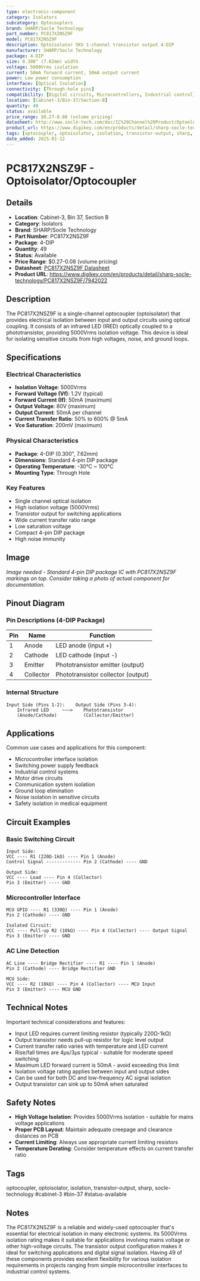 ```yaml
---
type: electronic-component
category: Isolators
subcategory: Optocouplers
brand: SHARP/Socle Technology
part_number: PC817X2NSZ9F
model: PC817X2NSZ9F
description: Optoisolator 5KV 1-channel transistor output 4-DIP
manufacturer: SHARP/Socle Technology
package: 4-DIP
size: 0.300" (7.62mm) width
voltage: 5000Vrms isolation
current: 50mA forward current, 50mA output current
power: Low power consumption
interface: [Optical Isolation]
connectivity: [Through-hole pins]
compatibility: [Digital circuits, Microcontrollers, Industrial control]
location: [Cabinet-3/Bin-37/Section-B]
quantity: 49
status: available
price_range: $0.27-0.08 (volume pricing)
datasheet: http://www.socle-tech.com/doc/IC%20Channel%20Product/Optoelectronic%20Components/Photocoupler/PC817X_NSZ9FSeries_SPEC.pdf
product_url: https://www.digikey.com/en/products/detail/sharp-socle-technology/PC817X2NSZ9F/7942022
tags: [optocoupler, optoisolator, isolation, transistor-output, sharp, socle-technology, cabinet-3, bin-37, status-available]
date_added: 2025-01-12
---
```


# PC817X2NSZ9F - Optoisolator/Optocoupler

## Details

- **Location**: Cabinet-3, Bin 37, Section B
- **Category**: Isolators
- **Brand**: SHARP/Socle Technology
- **Part Number**: PC817X2NSZ9F
- **Package**: 4-DIP
- **Quantity**: 49
- **Status**: Available
- **Price Range**: $0.27-0.08 (volume pricing)
- **Datasheet**: [PC817X2NSZ9F Datasheet](http://www.socle-tech.com/doc/IC%20Channel%20Product/Optoelectronic%20Components/Photocoupler/PC817X_NSZ9FSeries_SPEC.pdf)
- **Product URL**: https://www.digikey.com/en/products/detail/sharp-socle-technology/PC817X2NSZ9F/7942022

## Description

The PC817X2NSZ9F is a single-channel optocoupler (optoisolator) that provides electrical isolation between input and output circuits using optical coupling. It consists of an infrared LED (IRED) optically coupled to a phototransistor, providing 5000Vrms isolation voltage. This device is ideal for isolating sensitive circuits from high voltages, noise, and ground loops.

## Specifications

### Electrical Characteristics
- **Isolation Voltage**: 5000Vrms
- **Forward Voltage (Vf)**: 1.2V (typical)
- **Forward Current (If)**: 50mA (maximum)
- **Output Voltage**: 80V (maximum)
- **Output Current**: 50mA per channel
- **Current Transfer Ratio**: 50% to 600% @ 5mA
- **Vce Saturation**: 200mV (maximum)

### Physical Characteristics  
- **Package**: 4-DIP (0.300", 7.62mm)
- **Dimensions**: Standard 4-pin DIP package
- **Operating Temperature**: -30°C ~ 100°C
- **Mounting Type**: Through Hole

### Key Features
- Single channel optical isolation
- High isolation voltage (5000Vrms)
- Transistor output for switching applications
- Wide current transfer ratio range
- Low saturation voltage
- Compact 4-pin DIP package
- High noise immunity

## Image

*Image needed - Standard 4-pin DIP package IC with PC817X2NSZ9F markings on top. Consider taking a photo of actual component for documentation.*

## Pinout Diagram

### Pin Descriptions (4-DIP Package)

| Pin | Name | Function |
|-----|------|----------|
| 1 | Anode | LED anode (input +) |
| 2 | Cathode | LED cathode (input -) |
| 3 | Emitter | Phototransistor emitter (output) |
| 4 | Collector | Phototransistor collector (output) |

### Internal Structure
```
Input Side (Pins 1-2):    Output Side (Pins 3-4):
    Infrared LED     ~~~>    Phototransistor
    (Anode/Cathode)          (Collector/Emitter)
```

## Applications

Common use cases and applications for this component:
- Microcontroller interface isolation
- Switching power supply feedback
- Industrial control systems
- Motor drive circuits
- Communication system isolation
- Ground loop elimination
- Noise isolation in sensitive circuits
- Safety isolation in medical equipment

## Circuit Examples

### Basic Switching Circuit
```
Input Side:
VCC ---- R1 (220Ω-1kΩ) ---- Pin 1 (Anode)
Control Signal ------------- Pin 2 (Cathode) ---- GND

Output Side:
VCC ---- Load ---- Pin 4 (Collector)
Pin 3 (Emitter) ---- GND
```

### Microcontroller Interface
```
MCU GPIO ---- R1 (330Ω) ---- Pin 1 (Anode)
Pin 2 (Cathode) ---- GND

Isolated Circuit:
VCC ---- Pull-up R2 (10kΩ) ---- Pin 4 (Collector) ---- Output Signal
Pin 3 (Emitter) ---- GND
```

### AC Line Detection
```
AC Line ---- Bridge Rectifier ---- R1 ---- Pin 1 (Anode)
Pin 2 (Cathode) ---- Bridge Rectifier GND

MCU Side:
VCC ---- R2 (10kΩ) ---- Pin 4 (Collector) ---- MCU Input
Pin 3 (Emitter) ---- MCU GND
```

## Technical Notes

Important technical considerations and features:
- Input LED requires current limiting resistor (typically 220Ω-1kΩ)
- Output transistor needs pull-up resistor for logic level output
- Current transfer ratio varies with temperature and LED current
- Rise/fall times are 4µs/3µs typical - suitable for moderate speed switching
- Maximum LED forward current is 50mA - avoid exceeding this limit
- Isolation voltage rating applies between input and output sides
- Can be used for both DC and low-frequency AC signal isolation
- Output transistor can sink up to 50mA when saturated

## Safety Notes

- **High Voltage Isolation**: Provides 5000Vrms isolation - suitable for mains voltage applications
- **Proper PCB Layout**: Maintain adequate creepage and clearance distances on PCB
- **Current Limiting**: Always use appropriate current limiting resistors
- **Temperature Derating**: Consider temperature effects on current transfer ratio

## Tags

optocoupler, optoisolator, isolation, transistor-output, sharp, socle-technology #cabinet-3 #bin-37 #status-available

## Notes

The PC817X2NSZ9F is a reliable and widely-used optocoupler that's essential for electrical isolation in many electronic systems. Its 5000Vrms isolation rating makes it suitable for applications involving mains voltage or other high-voltage circuits. The transistor output configuration makes it ideal for switching applications and digital signal isolation. Having 49 of these components provides excellent flexibility for various isolation requirements in projects ranging from simple microcontroller interfaces to industrial control systems.
